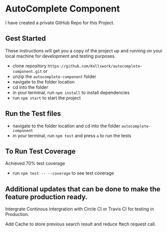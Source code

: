 # AutoComplete Component

I have created a private GitHub Repo for this Project.

## Gest Started

These instructions will get you a copy of the project up and running on your local machine for development and testing purposes.

- clone repository `https://github.com/Kellswork/autocomplete-component.git`
  or
- unzip the `autocomplete-component` folder
- navigate to the folder location
- cd into the folder
- in your terminal, run `npm install` to install dependencies
- run `npm start` to start the project

## Run the Test files

- navigate to the folder location and cd into the folder `autocomplete-component`
- in your terminal, run `npm test` and press `a` to run the tests

## To Run Test Coverage

Achieved 70% test coverage

- run `npm test -- --coverage` to see test coverage

## Additional updates that can be done to make the feature production ready.

Intergrate Continous intergration with Circle CI or Travis CI for testing in Production.

Add Cache to store previous search result and reduce ftech request call.
